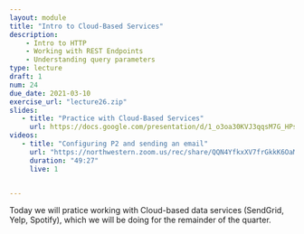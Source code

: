 ```yaml
---
layout: module
title: "Intro to Cloud-Based Services"
description:
    - Intro to HTTP
    - Working with REST Endpoints
    - Understanding query parameters
type: lecture
draft: 1
num: 24
due_date: 2021-03-10
exercise_url: "lecture26.zip"
slides:
   - title: "Practice with Cloud-Based Services"
     url: https://docs.google.com/presentation/d/1_o3oa30KVJ3qqsM7G_HPsKRUsw7RiiqoyKLGdaS7q6A/edit?usp=sharing
videos:
   - title: "Configuring P2 and sending an email"
     url: "https://northwestern.zoom.us/rec/share/QQN4YfkxXV7frGkkK6OaMOJAnsDN4YHJVp2IjXb0fhoky-7rvSYoOVTyFIBZdHsS.BOmWCjR-A0K1LFRW?startTime=1605716239000"
     duration: "49:27"
     live: 1


---
```


Today we will pratice working with Cloud-based data services (SendGrid, Yelp, Spotify), which we will be doing for the remainder of the quarter.
